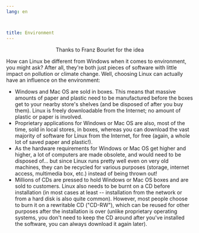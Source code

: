 ```yaml
---
lang: en



title: Environment
---
```


<p align="center">Thanks to Franz Bourlet for the idea

How can Linux be different from Windows when it comes to environment,
you might ask? After all, they're both just pieces of software with
little impact on pollution or climate change. Well, choosing Linux can
actually have an influence on the environment:

<ul>

<li>Windows and Mac OS are sold in boxes. This means that massive
amounts of paper and plastic need to be manufactured before the boxes
get to your nearby store's shelves (and be disposed of after you buy
them). Linux is freely downloadable from the Internet; no amount of
plastic or paper is involved.</li>

<li>Proprietary applications for Windows or Mac OS are also, most of
the time, sold in local stores, in boxes, whereas you can download the
vast majority of software for Linux from the Internet, for free (again, 
a whole
lot of saved paper and plastic!).</li>

<li>As the hardware requirements for Windows or Mac OS get higher and
higher, a lot of computers are made obsolete, and would need to be
disposed of... but since Linux runs pretty well even on very old
machines, they can be recycled for various purposes (storage, internet
access, multimedia box, etc.) instead of being thrown out!</li>

<li>Millions of CDs are pressed to hold Windows or Mac OS boxes and are
sold to customers. Linux also needs to be burnt on a CD before
installation (in most cases at least -- installation from the network
or from a hard disk is also quite common). However, most people choose
to burn it on a rewritable CD ("CD-RW"), which can be reused for other
purposes after the installation is over (unlike proprietary operating
systems, you don't need to keep the CD around after you've installed the
software, you can always download it again later). </li>

</ul>




